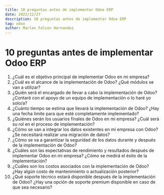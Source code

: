```yaml
---
title: 10 preguntas antes de implementar Odoo ERP
date: 2022/12/27
description: 10 preguntas antes de implementar Odoo ERP
tag: odoo
author: Marlon Falcon Hernandez
---
```


# 10 preguntas antes de implementar Odoo ERP

1. ¿Cuál es el objetivo principal de implementar Odoo en mi empresa?
2. ¿Cuál es el alcance de la implementación de Odoo? ¿Qué módulos se van a utilizar?
3. ¿Quién será el encargado de llevar a cabo la implementación de Odoo? ¿Contaré con el apoyo de un equipo de implementación o lo haré yo solo/a?
4. ¿Cuánto tiempo se estima que llevará la implementación de Odoo? ¿Hay una fecha límite para que esté completamente implementado?
5. ¿Quiénes serán los usuarios finales de Odoo en mi empresa? ¿Cuál será su rol en el proceso de implementación?
6. ¿Cómo se van a integrar los datos existentes en mi empresa con Odoo? ¿Se necesitará realizar una migración de datos?
7. ¿Cómo se va a garantizar la seguridad de los datos durante y después de la implementación de Odoo?
8. ¿Cuáles son las expectativas de rendimiento y resultados después de implementar Odoo en mi empresa? ¿Cómo se medirá el éxito de la implementación?
9. ¿Cuáles son los costos asociados con la implementación de Odoo? ¿Hay algún costo de mantenimiento o actualización posterior?
10. ¿Qué soporte técnico estará disponible después de la implementación de Odoo? ¿Hay una opción de soporte premium disponible en caso de que sea necesario?